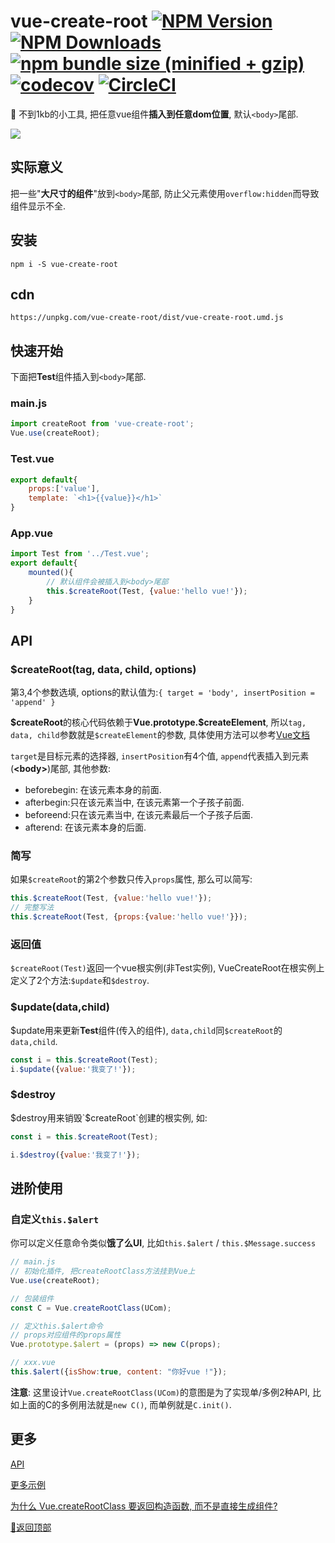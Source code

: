 # vue-create-root [![NPM Version][npm-image]][npm-url] [![NPM Downloads][downloads-image]][downloads-url] [![npm bundle size (minified + gzip)][size-image]][size-url] [![codecov](https://codecov.io/gh/any86/vue-create-root/branch/develop/graph/badge.svg)](https://codecov.io/gh/any86/vue-create-root) [![CircleCI](https://circleci.com/gh/any86/vue-create-root.svg?style=svg)](https://circleci.com/gh/any86/vue-create-root)

[size-image]: https://badgen.net/bundlephobia/minzip/vue-create-root
[size-url]: https://bundlephobia.com/result?p=vue-create-root
[npm-image]: https://img.shields.io/npm/v/vue-create-root.svg
[npm-url]: https://npmjs.org/package/vue-create-root
[downloads-image]: https://badgen.net/npm/dt/vue-create-root
[downloads-url]: https://npmjs.org/package/vue-create-root

:lollipop: 不到1kb的小工具, 把任意vue组件**插入到任意dom位置**, 默认`<body>`尾部.

![](https://user-images.githubusercontent.com/8264787/63213406-99901300-c13e-11e9-94e6-839b4125e881.png)

## 实际意义
把一些"**大尺寸的组件**"放到`<body>`尾部, 防止父元素使用`overflow:hidden`而导致组件显示不全.


## 安装

```shell
npm i -S vue-create-root
```

## cdn

```
https://unpkg.com/vue-create-root/dist/vue-create-root.umd.js
```

## 快速开始
下面把**Test**组件插入到`<body>`尾部.

### main.js
```javascript
import createRoot from 'vue-create-root';
Vue.use(createRoot);
```

### Test.vue
```javascript
export default{
    props:['value'],
    template: `<h1>{{value}}</h1>`
}
```

### App.vue
```javascript
import Test from '../Test.vue';
export default{
    mounted(){
        // 默认组件会被插入到<body>尾部
        this.$createRoot(Test, {value:'hello vue!'});
    }
}
```



## API

### $createRoot(tag, data, child,  options)
第3,4个参数选填, options的默认值为:`{ target = 'body', insertPosition = 'append' }`

**\$createRoot**的核心代码依赖于**Vue.prototype.\$createElement**, 所以`tag, data, child`参数就是`$createElement`的参数, 具体使用方法可以参考[Vue文档](https://cn.vuejs.org/v2/guide/render-function.html#createElement-%E5%8F%82%E6%95%B0)


`target`是目标元素的选择器, `insertPosition`有4个值, `append`代表插入到元素(**\<body\>**)尾部, 其他参数:
- beforebegin: 在该元素本身的前面.
- afterbegin:只在该元素当中, 在该元素第一个子孩子前面.
- beforeend:只在该元素当中, 在该元素最后一个子孩子后面.
- afterend: 在该元素本身的后面.

### 简写
如果`$createRoot`的第2个参数只传入`props`属性, 那么可以简写:
```javascript
this.$createRoot(Test, {value:'hello vue!'});
// 完整写法
this.$createRoot(Test, {props:{value:'hello vue!'}});
```

### 返回值
`$createRoot(Test)`返回一个vue根实例(非Test实例), VueCreateRoot在根实例上定义了2个方法:`$update`和`$destroy`.

### $update(data,child)

\$update用来更新**Test**组件(传入的组件), `data,child`同`$createRoot`的`data,child`.
```javascript
const i = this.$createRoot(Test);
i.$update({value:'我变了!'});
```

### $destroy
$destroy用来销毁`$createRoot`创建的根实例, 如:
```javascript
const i = this.$createRoot(Test);

i.$destroy({value:'我变了!'});
```


## 进阶使用

### 自定义`this.$alert`
你可以定义任意命令类似**饿了么UI**, 比如`this.$alert` / `this.$Message.success`

```javascript
// main.js
// 初始化插件, 把createRootClass方法挂到Vue上
Vue.use(createRoot);

// 包装组件
const C = Vue.createRootClass(UCom);

// 定义this.$alert命令
// props对应组件的props属性
Vue.prototype.$alert = (props) => new C(props);
```

```javascript
// xxx.vue
this.$alert({isShow:true, content: "你好vue !"});
```
**注意**: 这里设计`Vue.createRootClass(UCom)`的意图是为了实现单/多例2种API, 比如上面的C的多例用法就是`new C()`, 而单例就是`C.init()`.

## 更多

[API](docs/API.md)

[更多示例](docs/example.md)

[为什么 Vue.createRootClass 要返回构造函数, 而不是直接生成组件?](docs/why.md)

[:rocket:返回顶部](#vue-create-root-----)
